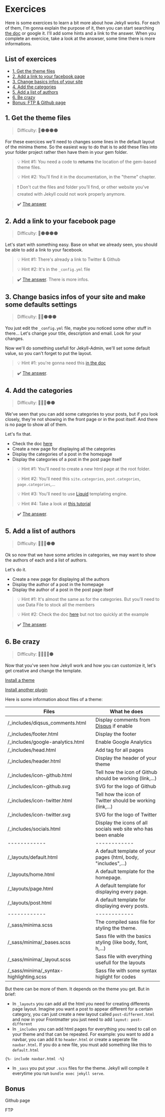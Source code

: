 # Exercices

Here is some exercices to learn a bit more about how Jekyll works. For each of them, I'm gonna explain the purpose of it, then you can start searching [the doc](https://jekyllrb.com/docs/) or google it. I'll add some hints and a link to the answer. When you complete an exercice, take a look at the answser, some time there is more informations.

## List of exercices

- [1. Get the theme files](#1-Get-the-theme-files)
- [2. Add a link to your facebook page](#2-Add-a-link-to-your-facebook-page)
- [3. Change basics infos of your site](Change-basics-infos-of-your-site-and-make-some-defaults-settings)
- [4. Add the categories](#4-Add-the-categories)
- [5. Add a list of authors](#5-Add-a-list-of-authors)
- [6. Be crazy](#6-Be-crazy)
- [Bonus: FTP & Github page](#Bonus)

## 1. Get the theme files

> Difficulty: :red_circle::black_circle::black_circle::black_circle::black_circle:

For these exercices we'll need to changes some lines in the default layout of the minima theme. So the easiest way to do that is to add these files into your folder project rather then have them in your gem folder.

> :bulb: Hint #1: You need a code to **returns** the location of the gem-based theme files.
>
> :bulb: Hint #2: You'll find it in the documentation, in the "theme" chapter.

> :heavy_exclamation_mark: Don't cut the files and folder you'll find, or other website you've created with Jekyll could not work properly anymore.

> :heavy_check_mark: [The answer](/answers/1_theme.md)

## 2. Add a link to your facebook page

> Difficulty: :red_circle::black_circle::black_circle::black_circle::black_circle:

Let's start with something easy. Base on what we already seen, you should be able to add a link to your facebook.

> :bulb: Hint #1: There's already a link to Twitter & Github
>
> :bulb: Hint #2: It's in the `_config.yml` file

> :heavy_check_mark: [The answer](/answers/2_facebook.md). There is more infos.

## 3. Change basics infos of your site and make some defaults settings

> Difficulty: :red_circle::red_circle::black_circle::black_circle::black_circle:

You just edit the `_config.yml` file, maybe you noticed some other stuff in there... Let's change your title, description and email. Look for your changes.

Now we'll do something usefull for Jekyll-Admin, we'll set some default value, so you can't forget to put the layout.

> :bulb: Hint #1: you're gonna need this [in the doc](https://jekyllrb.com/docs/configuration/front-matter-defaults/)

> :heavy_check_mark: [The answer](/answers/3_infos.md).

## 4. Add the categories

> Difficulty: :red_circle::red_circle::red_circle::black_circle::black_circle:

We've seen that you can add some categories to your posts, but if you look closely, they're not showing in the front page or in the post itself. And there is no page to show all of them.

Let's fix that.

* Check the doc [here](https://jekyllrb.com/docs/posts/)
* Create a new page for displaying all the categories
* Display the categories of a post in the homepage
* Display the categories of a post in the post page itself

> :bulb: Hint #1: You'll need to create a new html page at the root folder.
>
> :bulb: Hint #2: You'll need this `site.categories`, `post.categories`, `page.categories`,...
>
> :bulb: Hint #3: You'll need to use [Liquid](https://jekyllrb.com/docs/liquid/) templating engine.
>
> :bulb: Hint #4: Take a look at [this tutorial](https://blog.webjeda.com/jekyll-categories/)
>

> :heavy_check_mark: [The answer](/answers/4_categories.md).

## 5. Add a list of authors

> Difficulty: :red_circle::red_circle::red_circle::black_circle::black_circle:

Ok so now that we have some articles in categories, we may want to show the authors of each and a list of authors. 

Let's do it.

* Create a new page for displaying all the authors
* Display the author of a post in the homepage
* Display the author of a post in the post page itself


> :bulb: Hint #1: It's almost the same as for the categories. But you'll need to use Data File to stock all the members
>
> :bulb: Hint #2: Check the doc [here](https://jekyllrb.com/docs/datafiles/) but not too quickly at the example

> :heavy_check_mark: [The answer](/answers/5_authors.md).


## 6. Be crazy

> Difficulty: :red_circle::red_circle::red_circle::red_circle::black_circle:

Now that you've seen how Jekyll work and how you can customize it, let's get creative and change the template.

[Install a theme](5_theme.md#Install-a-gem-based-theme)

[Install another plugin](4_plugins.md)

Here is some information about files of a theme:

Files                                       | What he does
------------                                | -------------
/_includes/diqsus_comments.html             | Display comments from [Disqus](https://disqus.com/) if enable
/_includes/footer.html                      | Display the footer
/_includes/google-analytics.html            | Enable Google Analytics
/_includes/head.html                        | Add <head> tag for all pages
/_includes/header.html                      | Display the header of your theme
/_includes/icon-github.html                 | Tell how the icon of Github should be working (link,...)
/_includes/icon-github.svg                  | SVG for the logo of Github
/_includes/icon-twitter.html                | Tell how the icon of Twitter should be working (link,...)
/_includes/icon-twitter.svg                 | SVG for the logo of Twitter
/_includes/socials.html                     | Display the icons of all socials web site who has been enable
------------                                | ------------   
/_layouts/default.html                      | A default template of your pages (html, body, "includes",...)
/_layouts/home.html                         | A default template for the homepage.
/_layouts/page.html                         | A default template for displaying every page.
/_layouts/post.html                         | A default template for displaying every posts.
------------                                | ------------   
/_sass/minima.scss                          | The compiled sass file for styling the theme.
/_sass/minima/_bases.scss                   | Sass file with the basics styling (like body, font, h,...)
/_sass/minima/_layout.scss                  | Sass file with everything usefull for the layouts
/_sass/minima/_syntax-highlighting.scss     | Sass file with some syntax higlight for codes

But there can be more of them. It depends on the theme you get. But in brief:

* In `_layouts` you can add all the html you need for creating differents page layout. Imagine you want a post to appear different for a certain category, you can just create a new layout called `post-different.html` and now in your Frontmatter you just need to add `layout: post-different`
* In `_includes` you can add html pages for everything you need to call on your theme and that can be repeated. For example: you want to add a navbar, you can add it to `header.html` or create a seperate file `navbar.html`. If you do a new file, you must add something like this to `default.html`

```liquid
{%- include navbar.html -%}
```

* In `_sass` you put your `.scss` files for the theme. Jekyll will compile it everytime you run `bundle exec jekyll serve`.

## Bonus

Github page

FTP
